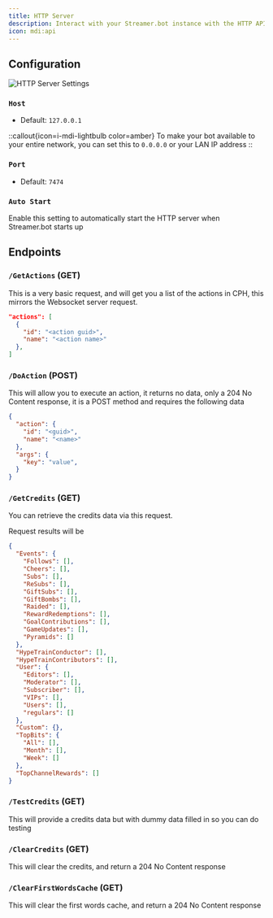 ```yaml
---
title: HTTP Server
description: Interact with your Streamer.bot instance with the HTTP API
icon: mdi:api
---
```


## Configuration
![HTTP Server Settings](https://user-images.githubusercontent.com/3193453/121987897-5ec18b00-cd67-11eb-9ec8-3786248b909a.png)

### `Host`
- Default: `127.0.0.1`

::callout{icon=i-mdi-lightbulb color=amber}
To make your bot available to your entire network, you can set this to `0.0.0.0` or your LAN IP address
::

### `Port`
- Default: `7474`

### `Auto Start`
Enable this setting to automatically start the HTTP server when Streamer.bot starts up

## Endpoints
### `/GetActions` (GET)
This is a very basic request, and will get you a list of the actions in CPH, this mirrors the Websocket server request.

```json
"actions": [
  {
    "id": "<action guid>",
    "name": "<action name>"
  },
]
```
### `/DoAction` (POST)
This will allow you to execute an action, it returns no data, only a 204 No Content response, it is a POST method and requires the following data

```json
{
  "action": {
    "id": "<guid>",
    "name": "<name>"
  },
  "args": {
    "key": "value",
  }
}
```

### `/GetCredits` (GET)
You can retrieve the credits data via this request.

Request results will be

```json
{
  "Events": {
    "Follows": [],
    "Cheers": [],
    "Subs": [],
    "ReSubs": [],
    "GiftSubs": [],
    "GiftBombs": [],
    "Raided": [],
    "RewardRedemptions": [],
    "GoalContributions": [],
    "GameUpdates": [],
    "Pyramids": []
  },
  "HypeTrainConductor": [],
  "HypeTrainContributors": [],
  "User": {
    "Editors": [],
    "Moderator": [],
    "Subscriber": [],
    "VIPs": [],
    "Users": [],
    "regulars": []
  },
  "Custom": {},
  "TopBits": {
    "All": [],
    "Month": [],
    "Week": []
  },
  "TopChannelRewards": []
}
```

### `/TestCredits` (GET)
This will provide a credits data but with dummy data filled in so you can do testing

### `/ClearCredits` (GET)
This will clear the credits, and return a 204 No Content response

### `/ClearFirstWordsCache` (GET)
This will clear the first words cache, and return a 204 No Content response